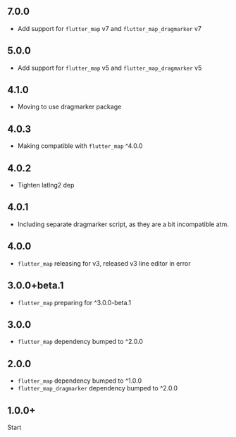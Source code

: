## 7.0.0

- Add support for `flutter_map` v7 and `flutter_map_dragmarker` v7

## 5.0.0

- Add support for `flutter_map` v5 and `flutter_map_dragmarker` v5

## 4.1.0

- Moving to use dragmarker package

## 4.0.3

- Making compatible with `flutter_map` ^4.0.0

## 4.0.2

- Tighten latlng2 dep

## 4.0.1

- Including separate dragmarker script, as they are a bit incompatible atm.

## 4.0.0

- `flutter_map` releasing for v3, released v3 line editor in error

## 3.0.0+beta.1

- `flutter_map` preparing for ^3.0.0-beta.1

## 3.0.0

- `flutter_map` dependency bumped to ^2.0.0

## 2.0.0

- `flutter_map` dependency bumped to ^1.0.0
- `flutter_map_dragmarker` dependency bumped to ^2.0.0

## 1.0.0+

Start

